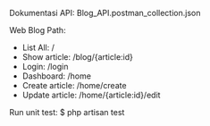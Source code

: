 Dokumentasi API:
Blog_API.postman_collection.json


Web Blog Path:
- List All: /
- Show article: /blog/{article:id}
- Login: /login
- Dashboard: /home
- Create article: /home/create
- Update article: /home/{article:id}/edit


Run unit test:
$ php artisan test